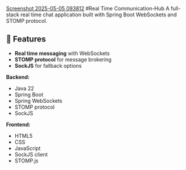 [Screenshot 2025-05-05 093812](https://github.com/user-attachments/assets/a47ad720-10c9-484d-8a10-4614303ae975)
#Real Time Communication-Hub
A full-stack real time chat application built with Spring Boot WebSockets and STOMP protocol.
## 🌟 Features

- **Real time messaging** with WebSockets
- **STOMP protocol** for message brokering
- **SockJS** for fallback options

**Backend:**
- Java 22
- Spring Boot 
- Spring WebSockets
- STOMP protocol
- SockJS

**Frontend:**
- HTML5
- CSS
- JavaScript 
- SockJS client
- STOMP.js
